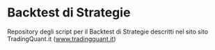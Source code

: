 
# Backtest di Strategie

Repository degli script per il Backtest di Strategie descritti nel sito sito TradingQuant.it (www.tradingquant.it)
